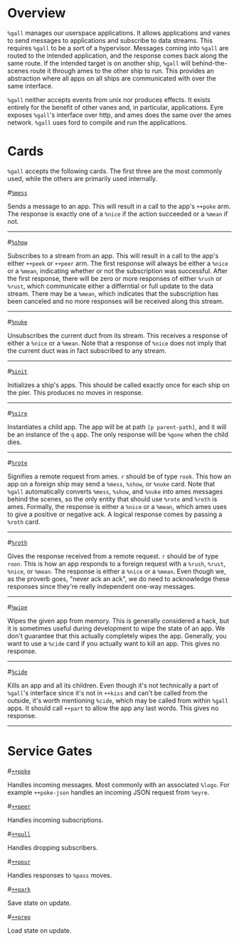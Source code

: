 Overview 
===

`%gall` manages our userspace applications.  It allows applications and vanes to
send messages to applications and subscribe to data streams.  This requires
`%gall` to be a sort of a hypervisor.  Messages coming into `%gall` are routed
to the intended application, and the response comes back along the same route.
If the intended target is on another ship, `%gall` will behind-the-scenes route
it through ames to the other ship to run.  This provides an abstraction where
all apps on all ships are communicated with over the same interface.

`%gall` neither accepts events from unix nor produces effects.  It exists
entirely for the benefit of other vanes and, in particular, applications.  Eyre
exposes `%gall`'s interface over http, and ames does the same over the ames
network.  `%gall` uses ford to compile and run the applications.


Cards 
===

`%gall` accepts the following cards.  The first three are the most commonly
used, while the others are primarily used internally.

#[`%mess`](#mess)

Sends a message to an app.  This will result in a call to the app's `++poke`
arm.  The response is exactly one of a `%nice` if the action succeeded or a
`%mean` if not.

---

#[`%show`](#show)

Subscribes to a stream from an app.  This will result in a call to the app's
either `++peek` or `++peer` arm.  The first response will always be either a
`%nice` or a `%mean`, indicating whether or not the subscription was successful.
After the first response, there will be zero or more responses of either `%rush`
or `%rust`, which communicate either a differntial or full update to the data
stream.  There may be a `%mean`, which indicates that the subscription has been
canceled and no more responses will be received along this stream.

---

#[`%nuke`](#nuke)

Unsubscribes the current duct from its stream.  This receives a response of
either a `%nice` or a `%mean`.  Note that a response of `%nice` does not imply
that the current duct was in fact subscribed to any stream.

---

#[`%init`](#init)

Initializes a ship's apps.  This should be called exactly once for each ship on
the pier.  This produces no moves in response.

---

#[`%sire`](#sire)

Instantiates a child app.  The app will be at path `[p parent-path]`, and it
will be an instance of the `q` app.  The only response will be `%gone` when the
child dies.

---

#[`%rote`](#rote)

Signifies a remote request from ames.  `r` should be of type `rook`. This how an
app on a foreign ship may send a `%mess`, `%show`, or `%nuke` card. Note that
`%gall` automatically converts `%mess`, `%show`, and `%nuke` into ames messages
behind the scenes, so the only entity that should use `%rote` and `%roth` is
ames.  Formally, the response is either a `%nice` or a `%mean`, which ames uses
to give a positive or negative ack.  A logical response comes by passing a
`%roth` card.

---

#[`%roth`](#roth)

Gives the response received from a remote request.  `r` should be of type
`roon`.  This is how an app responds to a foreign request with a `%rush`,
`%rust`, `%nice`, or `%mean`.  The response is either a `%nice` or a `%mean`.
Even though we, as the proverb goes, "never ack an ack", we do need to
acknowledge these responses since they're really independent one-way messages.

---

#[`%wipe`](#wipe)

Wipes the given app from memory.  This is generally considered a hack, but it is
sometimes useful during development to wipe the state of an app.  We don't
guarantee that this actually completely wipes the app.  Generally, you want to
use a `%cide` card if you actually want to kill an app.  This gives no response.

---

#[`%cide`](#cide)

Kills an app and all its children. Even though it's not technically a part of
`%gall`'s interface since it's not in `++kiss` and can't be called from the
outside, it's worth mentioning `%cide`, which may be called from within `%gall`
apps. It should call `++part` to allow the app any last words.  This gives no
response.

---


Service Gates 
===

#[`++poke`]()

Handles incoming messages. Most commonly with an associated `%logo`.  For
example `++poke-json` handles an incoming JSON request from `%eyre`.



#[`++peer`]()

Handles incoming subscriptions.




#[`++pull`]()

Handles dropping subscribers.




#[`++pour`]()

Handles responses to `%pass` moves.




#[`++park`]()

Save state on update.




#[`++prep`]()

Load state on update.



